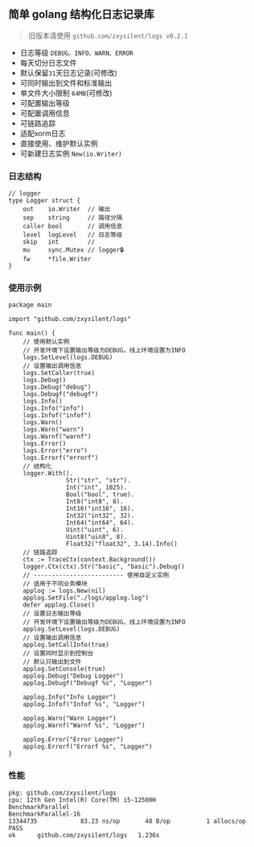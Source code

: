 ## 简单 golang 结构化日志记录库
>旧版本请使用 `github.com/zxysilent/logs v0.2.1`
- 日志等级 ```DEBUG、INFO、WARN、ERROR```
- 每天切分日志文件
- 默认保留```31```天日志记录(可修改)
- 可同时输出到文件和标准输出
- 单文件大小限制 ```64MB```(可修改)
- 可配置输出等级
- 可配置调用信息
- 可链路追踪
- 适配xorm日志
- 直接使用、维护默认实例
- 可新建日志实例 ```New(io.Writer)```


### 日志结构
``` golang
// logger
type Logger struct {
	out    io.Writer  // 输出
	sep    string     // 路径分隔
	caller bool       // 调用信息
	level  logLevel   // 日志等级
	skip   int        //
	mu     sync.Mutex // logger🔒
	fw     *file.Writer
}
```

### 使用示例
``` golang
package main

import "github.com/zxysilent/logs"

func main() {
	// 使用默认实例
	// 开发环境下设置输出等级为DEBUG，线上环境设置为INFO
	logs.SetLevel(logs.DEBUG)
	// 设置输出调用信息
	logs.SetCaller(true)
	logs.Debug()
	logs.Debug("debug")
	logs.Debugf("debugf")
	logs.Info()
	logs.Info("info")
	logs.Infof("infof")
	logs.Warn()
	logs.Warn("warn")
	logs.Warnf("warnf")
	logs.Error()
	logs.Error("erro")
	logs.Errorf("errorf")
    // 结构化
    logger.With().
				Str("str", "str").
				Int("int", 1025).
				Bool("bool", true).
				Int8("int8", 8).
				Int16("int16", 16).
				Int32("int32", 32).
				Int64("int64", 64).
				Uint("uint", 6).
				Uint8("uin8", 8).
				Float32("float32", 3.14).Info()
    // 链路追踪
    ctx := TraceCtx(context.Background())
	logger.Ctx(ctx).Str("basic", "basic").Debug()
	// ------------------------- 使用自定义实例
	// 适用于不同业务模块
	applog := logs.New(nil)
    applog.SetFile("./logs/applog.log")
    defer applog.Close()
	// 设置日志输出等级
	// 开发环境下设置输出等级为DEBUG，线上环境设置为INFO
	applog.SetLevel(logs.DEBUG)
	// 设置输出调用信息
	applog.SetCallInfo(true)
	// 设置同时显示到控制台
	// 默认只输出到文件
	applog.SetConsole(true)
	applog.Debug("Debug Logger")
	applog.Debugf("Debugf %s", "Logger")

	applog.Info("Info Logger")
	applog.Infof("Infof %s", "Logger")

	applog.Warn("Warn Logger")
	applog.Warnf("Warnf %s", "Logger")

	applog.Error("Error Logger")
	applog.Errorf("Errorf %s", "Logger")
}

```

 ### 性能 

```
pkg: github.com/zxysilent/logs
cpu: 12th Gen Intel(R) Core(TM) i5-12500H
BenchmarkParallel
BenchmarkParallel-16
13344735	        83.23 ns/op	      48 B/op	       1 allocs/op
PASS
ok  	github.com/zxysilent/logs	1.236s
```
